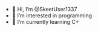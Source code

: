 - 👋 Hi, I’m @SkeetUser1337
- 👀 I’m interested in programming
- 🌱 I’m currently learning C+

<!---
SkeetUser1337/SkeetUser1337 is a ✨ special ✨ repository because its `README.md` (this file) appears on your GitHub profile.
You can click the Preview link to take a look at your changes.
--->

